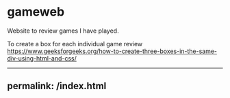 # gameweb

Website to review games I have played.

To create a box for each individual game review
https://www.geeksforgeeks.org/how-to-create-three-boxes-in-the-same-div-using-html-and-css/

---
permalink: /index.html
---
